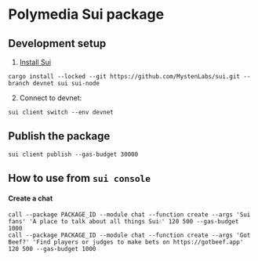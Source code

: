 # Polymedia Sui package

## Development setup
1. [Install Sui](https://docs.sui.io/build/install#install-sui-binaries)
```
cargo install --locked --git https://github.com/MystenLabs/sui.git --branch devnet sui sui-node
```
2. Connect to devnet:
```
sui client switch --env devnet
```

## Publish the package
```
sui client publish --gas-budget 30000
```

## How to use from `sui console`
#### Create a chat
```
call --package PACKAGE_ID --module chat --function create --args 'Sui fans' 'A place to talk about all things Sui💧' 120 500 --gas-budget 1000
call --package PACKAGE_ID --module chat --function create --args 'Got Beef?' 'Find players or judges to make bets on https://gotbeef.app' 120 500 --gas-budget 1000
```
